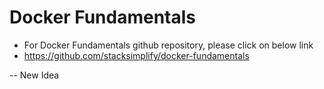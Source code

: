 # Docker Fundamentals
- For Docker Fundamentals github repository, please click on below link
- https://github.com/stacksimplify/docker-fundamentals

-- New Idea

